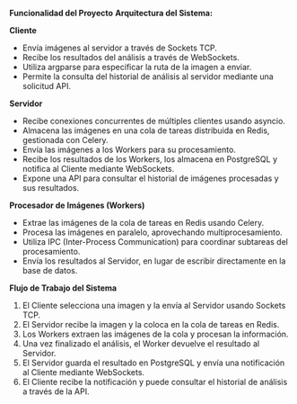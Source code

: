 
**Funcionalidad del Proyecto**
        **Arquitectura del Sistema:**

**Cliente**
- Envía imágenes al servidor a través de Sockets TCP.
- Recibe los resultados del análisis a través de WebSockets.
- Utiliza argparse para especificar la ruta de la imagen a enviar.
- Permite la consulta del historial de análisis al servidor mediante una solicitud API.

**Servidor**
- Recibe conexiones concurrentes de múltiples clientes usando asyncio.
- Almacena las imágenes en una cola de tareas distribuida en Redis, gestionada con Celery.
- Envía las imágenes a los Workers para su procesamiento.
- Recibe los resultados de los Workers, los almacena en PostgreSQL y notifica al Cliente mediante WebSockets.
- Expone una API para consultar el historial de imágenes procesadas y sus resultados.

**Procesador de Imágenes (Workers)**
- Extrae las imágenes de la cola de tareas en Redis usando Celery.
- Procesa las imágenes en paralelo, aprovechando multiprocesamiento.
- Utiliza IPC (Inter-Process Communication) para coordinar subtareas del procesamiento.
- Envía los resultados al Servidor, en lugar de escribir directamente en la base de datos.

**Flujo de Trabajo del Sistema**
1. El Cliente selecciona una imagen y la envía al Servidor usando Sockets TCP.
2. El Servidor recibe la imagen y la coloca en la cola de tareas en Redis.
3. Los Workers extraen las imágenes de la cola y procesan la información.
4. Una vez finalizado el análisis, el Worker devuelve el resultado al Servidor.
5. El Servidor guarda el resultado en PostgreSQL y envía una notificación al Cliente mediante WebSockets.
6. El Cliente recibe la notificación y puede consultar el historial de análisis a través de la API.